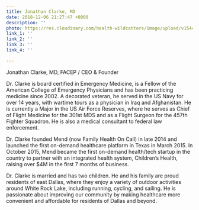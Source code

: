 ```yaml
---
title: Jonathan Clarke, MD
date: 2018-12-06 21:27:47 +0000
description: ''
photo: https://res.cloudinary.com/health-wildcatters/image/upload/v1544131696/image.png
link_1: ''
link_2: ''
link_3: ''
link_4: ''

---
```

Jonathan Clarke, MD, FACEP / CEO & Founder

Dr. Clarke is board certified in Emergency Medicine, is a Fellow of the American College of Emergency Physicians and has been practicing medicine since 2002. A decorated veteran, he served in the US Navy for over 14 years, with wartime tours as a physician in Iraq and Afghanistan. He is currently a Major in the US Air Force Reserves, where he serves as Chief of Flight Medicine for the 301st MDS and as a Flight Surgeon for the 457th Fighter Squadron. He is also a medical consultant to federal law enforcement.

Dr. Clarke founded Mend (now Family Health On Call) in late 2014 and launched the first on-demand healthcare platform in Texas in March 2015. In October 2015, Mend became the first on-demand health/tech startup in the country to partner with an integrated health system, Children’s Health, raising over $4M in the first 7 months of business.

Dr. Clarke is married and has two children. He and his family are proud residents of east Dallas, where they enjoy a variety of outdoor activities around White Rock Lake, including running, cycling, and sailing. He is passionate about improving our community by making healthcare more convenient and affordable for residents of Dallas and beyond.